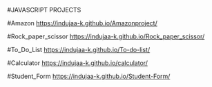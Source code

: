 #JAVASCRIPT PROJECTS

#Amazon
https://indujaa-k.github.io/Amazonproject/

#Rock_paper_scissor
https://indujaa-k.github.io/Rock_paper_scissor/

#To_Do_List
https://indujaa-k.github.io/To-do-list/

#Calculator
https://indujaa-k.github.io/calculator/

#Student_Form
https://indujaa-k.github.io/Student-Form/
